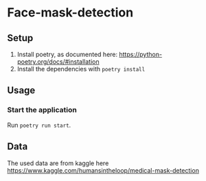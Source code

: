 # Face-mask-detection

## Setup

1. Install poetry, as documented here: https://python-poetry.org/docs/#installation
2. Install the dependencies with `poetry install`

## Usage

### Start the application

Run `poetry run start`.

## Data 
The used data are from kaggle here https://www.kaggle.com/humansintheloop/medical-mask-detection